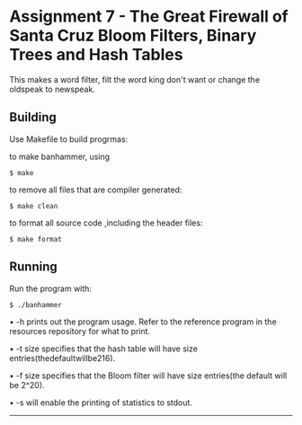 # Assignment 7 - The Great Firewall of Santa Cruz Bloom Filters, Binary Trees and Hash Tables

This makes a word filter, filt the word king don't want or change the oldspeak to newspeak.

## Building

Use Makefile to build progrmas:

to make banhammer, using 

```
$ make 
```

to remove all files that are compiler generated:

```
$ make clean
```

to format all source code ,including the header files:

```
$ make format
```
## Running

Run the program with:

```
$ ./banhammer
```
• -h prints out the program usage. Refer to the reference program in the resources repository for what to print.

• -t size specifies that the hash table will have size entries(thedefaultwillbe216).

• -f size specifies that the Bloom filter will have size entries(the default will be 2^20).

• -s will enable the printing of statistics to stdout.


------------------------------------------------------------------
